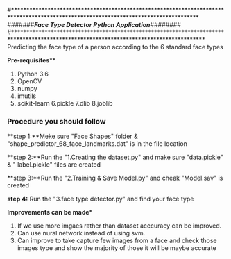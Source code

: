 #*************************************************************************************************************************************
#######***Face Type Detector Python Application***########
#***************************************************************************************************************************************
Predicting the face type of a person according to the 6 standard face types


****Pre-requisites****** 

  1. Python 3.6
  2. OpenCV 
  3. numpy
  4. imutils
  5. scikit-learn
  6.pickle
  7.dlib
  8.joblib


### Procedure you should follow 

  **step 1:**Meke sure  "Face Shapes" folder & "shape_predictor_68_face_landmarks.dat" is in the file location
  
  **step 2:**Run the "1.Creating the dataset.py" and make sure "data.pickle" & " label.pickle" files are created
  
  **step 3:**Run the "2.Training & Save Model.py" and cheak "Model.sav" is created
  
  **step 4:** Run the "3.face type detector.py" and find your face type
 
****Improvements can be made*****

  1. If we use more imgaes rather than  dataset acccuracy can be improved.
  2. Can use nural network instead of using svm.
  3. Can  improve to take capture few images from a face and  check those images  type and show the majority of those it will be maybe accurate

